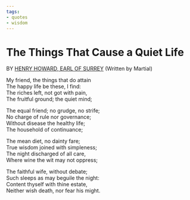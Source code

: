 ```yaml
---
tags:
- quotes
- wisdom
---
```

# The Things That Cause a Quiet Life
BY [HENRY HOWARD, EARL OF SURREY](https://www.poetryfoundation.org/poets/henry-howard)
(Written by Martial)

My friend, the things that do attain  
The happy life be these, I find:  
The riches left, not got with pain,  
The fruitful ground; the quiet mind;  

The equal friend; no grudge, no strife;  
No charge of rule nor governance;  
Without disease the healthy life;  
The household of continuance;  

The mean diet, no dainty fare;  
True wisdom joined with simpleness;  
The night discharged of all care,  
Where wine the wit may not oppress;  

The faithful wife, without debate;  
Such sleeps as may beguile the night:  
Content thyself with thine estate,  
Neither wish death, nor fear his might.